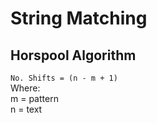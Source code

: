# String Matching

## Horspool Algorithm

`No. Shifts = (n - m + 1)`  
Where:  
  m = pattern  
  n = text
